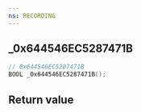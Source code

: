 ```yaml
---
ns: RECORDING
---
```

## _0x644546EC5287471B

```c
// 0x644546EC5287471B
BOOL _0x644546EC5287471B();
```


## Return value
